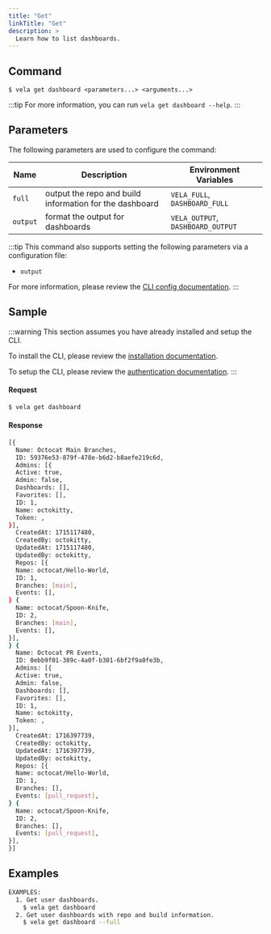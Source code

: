 ```yaml
---
title: "Get"
linkTitle: "Get"
description: >
  Learn how to list dashboards.
---
```


## Command

```
$ vela get dashboard <parameters...> <arguments...>
```

:::tip
For more information, you can run `vela get dashboard --help`.
:::

## Parameters

The following parameters are used to configure the command:

| Name     | Description                                             | Environment Variables             |
| -------- | ------------------------------------------------------- | --------------------------------- |
| `full`   | output the repo and build information for the dashboard | `VELA_FULL`, `DASHBOARD_FULL`     |
| `output` | format the output for dashboards                        | `VELA_OUTPUT`, `DASHBOARD_OUTPUT` |

:::tip
This command also supports setting the following parameters via a configuration file:

- `output`

For more information, please review the [CLI config documentation](/docs/reference/cli/config/config.md).
:::

## Sample

:::warning
This section assumes you have already installed and setup the CLI.

To install the CLI, please review the [installation documentation](/docs/reference/cli/install.md).

To setup the CLI, please review the [authentication documentation](/docs/reference/cli/authentication.md).
:::

#### Request

```sh
$ vela get dashboard
```

#### Response

```sh
[{
  Name: Octocat Main Branches,
  ID: 59376e53-879f-478e-b6d2-b8aefe219c6d,
  Admins: [{
  Active: true,
  Admin: false,
  Dashboards: [],
  Favorites: [],
  ID: 1,
  Name: octokitty,
  Token: ,
}],
  CreatedAt: 1715117480,
  CreatedBy: octokitty,
  UpdatedAt: 1715117480,
  UpdatedBy: octokitty,
  Repos: [{
  Name: octocat/Hello-World,
  ID: 1,
  Branches: [main],
  Events: [],
} {
  Name: octocat/Spoon-Knife,
  ID: 2,
  Branches: [main],
  Events: [],
}],
} {
  Name: Octocat PR Events,
  ID: 0ebb9f01-389c-4a0f-b301-6bf2f9a0fe3b,
  Admins: [{
  Active: true,
  Admin: false,
  Dashboards: [],
  Favorites: [],
  ID: 1,
  Name: octokitty,
  Token: ,
}],
  CreatedAt: 1716397739,
  CreatedBy: octokitty,
  UpdatedAt: 1716397739,
  UpdatedBy: octokitty,
  Repos: [{
  Name: octocat/Hello-World,
  ID: 1,
  Branches: [],
  Events: [pull_request],
} {
  Name: octocat/Spoon-Knife,
  ID: 2,
  Branches: [],
  Events: [pull_request],
}],
}]
```

## Examples

```sh
EXAMPLES:
  1. Get user dashboards.
    $ vela get dashboard
  2. Get user dashboards with repo and build information.
    $ vela get dashboard --full
```
